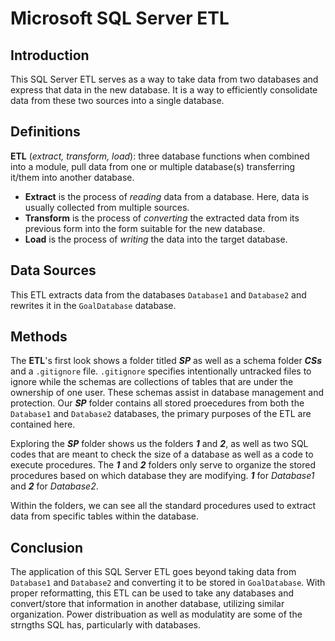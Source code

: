 # **Microsoft SQL Server ETL**


## **Introduction**
This SQL Server ETL serves as a way to take data from two databases and express that data in the new database. It is a way to efficiently consolidate data from these two sources into a single database.


## **Definitions**
**ETL** (*extract, transform, load*): three database functions when combined into a module, pull data from one or multiple database(s) transferring it/them into another database.
- **Extract** is the process of *reading* data from a database. Here, data is usually collected from multiple sources.
- **Transform** is the process of *converting* the extracted data from its previous form into the form suitable for the new database.   
- **Load** is the process of *writing* the data into the target database.



## **Data Sources**
This ETL extracts data from the databases `Database1` and `Database2` and rewrites it in the `GoalDatabase` database.


## **Methods**
The **ETL**'s first look shows a folder titled ***SP*** as well as a schema folder ***CSs*** and a `.gitignore` file. `.gitignore` specifies intentionally untracked files to ignore while the schemas are collections of tables that are under the ownership of one user. These schemas assist in database management and protection. Our ***SP*** folder contains all stored proecedures from both the `Database1` and `Database2` databases, the primary purposes of the ETL are contained here.

Exploring the ***SP*** folder shows us the folders ***1*** and ***2***, as well as two SQL codes that are meant to check the size of a database as well as a code to execute procedures. The ***1*** and ***2*** folders only serve to organize the stored procedures based on which database they are modifying. ***1*** for *Database1* and ***2*** for *Database2*. 

Within the folders, we can see all the standard procedures used to extract data from specific tables within the database.


## **Conclusion**
The application of this SQL Server ETL goes beyond taking data from `Database1` and `Database2` and converting it to be stored in `GoalDatabase`. With proper reformatting, this ETL can be used to take any databases and convert/store that information in another database, utilizing similar organization. Power distribuation as well as modulatity are some of the strngths SQL has, particularly with databases.